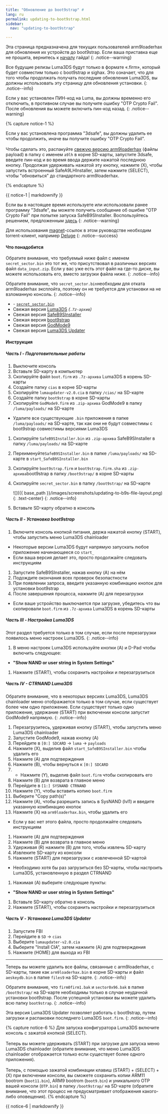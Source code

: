 ```yaml
---
title: "Обновление до boot9strap" #
lang: ru
permalink: updating-to-boot9strap.html
sidebar:
  nav: "updating-to-boot9strap"

---
```


Эта страница предназначена для текущих пользователей arm9loaderhax для обновления их устройств до boot9strap. Если ваша приставка еще не прошита, вернитесь к [началу](get-started) гайда!
{: .notice--warning}

Все будущие релизы Luma3DS будут только в формате «.firm», который будет совместим только с boot9strap и sighax. Это означает, что для того чтобы продолжать получать последние обновления Luma3DS, вы должны использовать эту страницу для обновления установки.
{: .notice--info}

Если у вас установлен ПИН-код на Luma, вы должны временно его отключить, в противном случае вы получите ошибку "OTP Crypto Fail". После обновления вы можете включить пин-код назад.
{: .notice--warning}

{% capture notice-1 %}

Если у вас установлена программа "3dsafe", вы должны удалить ее чтобы продолжить, иначе вы получите ошибку "OTP Crypto Fail".
<br><br>
Чтобы сделать это, распакуйте [свежую версию arm9loaderhax](https://github.com/AuroraWright/arm9loaderhax/releases) (файлы payload) в папку с именем `a9lh` в корне SD-карты, запустите 3dsafe, введите пин-код и во время ввода держите нажатой последнюю кнопку. Продолжая удерживать нажатой эту кнопку, нажмите (X), чтобы запустить встроенный SafeA9LHInstaller, затем нажмите (SELECT), чтобы "обновиться" до стандартного arm9loaderhax.

{% endcapture %}

<div class="notice--warning">{{ notice-1 | markdownify }}</div>

Если вы в настоящее время используете или использовали ранее программу "3dsafe", вы можете получить сообщение об ошибке "OTP Crypto Fail" при попытке запуска SafeB9SInstaller. Воспользуйтесь решением, предложенным [здесь](https://github.com/Plailect/Guide/issues/1094)
{: .notice--warning}

Для использования [magnet](https://en.wikipedia.org/wiki/Magnet_URI_scheme)-ссылок в этом руководстве необходим torrent-клиент, например [Deluge](http://dev.deluge-torrent.org/wiki/Download)
{: .notice--success}

#### <a name="what_need" />Что понадобится

Обратите внимание, что требуемый ниже файл с именем `secret_sector.bin` это тот же, что присутствовал в различных версиях файл `data_input.zip`. Если у вас уже есть этот файл на где-то диске, вы можете использовать его, вместо загрузки файла ниже.
{: .notice--info}

Обратите внимание, что `secret_sector.bin`необходим для отката arm9loaderhax эксплойта, поэтому он не требуется для установки на не взломанную консоль.
{: .notice--info}

* <i class="fa fa-magnet" aria-hidden="true" title="Это magnet-ссылка. Воспользуйтесь торрент-клиентом, чтобы скачать этот файл."></i> - [`secret_sector.bin`](magnet:?xt=urn:btih:15a3c97acf17d67af98ae8657cc66820cc58f655&dn=secret_sector.bin&tr=udp%3A%2F%2Ftracker.filetracker.pl%3A8089%2Fannounce&tr=http%3A%2F%2Ftracker.tfile.me%2Fannounce&tr=udp%3A%2F%2Ftracker.opentrackr.org%3A1337%2Fannounce&tr=udp%3A%2F%2Ftracker.coppersurfer.tk%3A6969%2Fannounce&tr=udp%3A%2F%2Fexplodie.org%3A6969%2Fannounce&tr=udp%3A%2F%2Ftracker.yoshi210.com%3A6969%2Fannounce&tr=udp%3A%2F%2Ftracker.aletorrenty.pl%3A2710%2Fannounce&tr=udp%3A%2F%2F9.rarbg.com%3A2710%2Fannounce&tr=udp%3A%2F%2Fp4p.arenabg.com%3A1337%2Fannounce&tr=http%3A%2F%2Ftracker1.wasabii.com.tw%3A6969%2Fannounce&tr=http%3A%2F%2Ftracker.opentrackr.org%3A1337%2Fannounce&tr=http%3A%2F%2Ftracker.aletorrenty.pl%3A2710%2Fannounce&tr=udp%3A%2F%2Ftracker.leechers-paradise.org%3A6969%2Fannounce&tr=udp%3A%2F%2Ftracker.tiny-vps.com%3A6969%2Fannounce&tr=http%3A%2F%2Ftracker.baravik.org%3A6970%2Fannounce&tr=udp%3A%2F%2Ftorrent.gresille.org%3A80%2Fannounce&tr=udp%3A%2F%2Fzer0day.ch%3A1337%2Fannounce&tr=http%3A%2F%2Fp4p.arenabg.com%3A1337%2Fannounce&tr=http%3A%2F%2Ftorrent.gresille.org%2Fannounce&tr=http%3A%2F%2Fexplodie.org%3A6969%2Fannounce)
* Свежая версия [Luma3DS](https://github.com/AuroraWright/Luma3DS/releases/latest) *(`.7z-архив`)*
* Свежая версия [SafeB9SInstaller](https://github.com/d0k3/SafeB9SInstaller/releases/latest)
* Свежая версия [boot9strap](https://github.com/SciresM/boot9strap/releases/latest)
* Свежая версия [GodMode9](https://github.com/d0k3/GodMode9/releases/latest)
* Свежая версия [Luma3DS Updater](https://github.com/KunoichiZ/lumaupdate/releases/latest)

#### <a name="instructions" />Инструкция

##### <a name="part1" />Часть I - Подготовительные работы

1. Выключите консоль
1. Вставьте SD-карту в компьютер
1. Скопируйте файл `boot.firm` из `.7z-архива` Luma3DS в корень SD-карты
1. Создайте папку `cias` в корне SD-карты
1. Скопируйте `lumaupdater-v2.0.cia` в папку `/cias/` на SD-карте
1. Создайте папку `boot9strap` в корне SD-карты
1. Скопируйте `GodMode9.firm` из `.zip-архива` GodMode9 в папку `/luma/payloads/` на SD-карте
 + Удалите все существующие `.bin` приложения в папке `/luma/payloads/` на SD-карте, так как они не будут совместимы с boot9strap совместимы версиями Luma3DS
1. Скопируйте `SafeB9SInstaller.bin` из `.zip-архива` SafeB9SInstaller в папку `/luma/payloads/` на SD-карте
1. Переименуйте`SafeB9SInstaller.bin` в папке `/luma/payloads/` на SD-карте в `start_SafeB9SInstaller.bin`
1. Скопируйте `boot9strap.firm` и `boot9strap.firm.sha` из `.zip-архива`boot9strap в папку `/boot9strap/` в корне SD-карты
1. Скопируйте `secret_sector.bin` в папку `/boot9strap/` на SD-карте

    ![]({{ base_path }}/images/screenshots/updating-to-b9s-file-layout.png)
	{: .text-center}
    {: .notice--info}

1. Вставьте SD-карту обратно в консоль

##### <a name="part2" />Часть II - Установка boot9strap

1. Включите консоль кнопкой питания, держа нажатой кнопку (START), чтобы запустить меню Luma3DS chainloader
  + Некоторые версии Luma3DS будут напрямую запускать любое приложение начинающееся со `start_`
  + Если ваша версия делает это, просто продолжайте следовать инструкциям
1. Запустите SafeB9SInstaller, нажав кнопку (A) на нём
1. Подождите окончания всех проверок безопастности
1. При появлении запроса, введите указанную комбинацию кнопок для установки boot9strap
1. После завершения процесса, нажмите (A) для перезагрузки
  + Если ваше устройство выключается при загрузке, убедитесь что вы скопировали `boot.firm` из `.7z-архива` Luma3DS в корень SD-карты

##### <a name="part3" />Часть III - Настройка Luma3DS

Этот раздел требуется только в том случае, если после перезагрузки появилось меню настроек Luma3DS.
{: .notice--info}

1. В меню настроек Luma3DS используйте кнопки (A) и D-Pad чтобы включить следующее:    
  + **"Show NAND or user string in System Settings"**
1. Нажмите (START), чтобы сохранить настройки и перезагрузиться

##### <a name="part4" />Часть IV - CTRNAND Luma3DS

Обратите внимание, что в некоторых версиях Luma3DS, Luma3DS chainloader меню отображается только в том случае, если существует более чем одно приложение. Если существует только одно приложение, удержание (START) при включении консоли запустит GodMode9 напрямую.
{: .notice--info}

1. Перезагрузитесь, удерживая кнопку (START), чтобы запустить меню Luma3DS chainloader
1. Запустите GodMode9, нажав кнопку (A)
1. Перейдите в `[0:] SDCARD` -> `luma` -> `payloads`
1. Нажмите (X), выделив файл `start_SafeB9SInstaller.bin` чтобы удалить его
1. Нажмите (A) для подтверждения
1. Нажмите (B), чтобы вернуться к `[0:] SDCARD`
1. + Нажмите (Y), выделив файл `boot.firm` чтобы скопировать его
1. Нажмите (B) для возврата в главное меню
1. Перейдите в `[1:] SYSNAND CTRNAND`
1. Нажмите (Y), чтобы вставить копию `boot.firm`
1. Выберите "Copy path(s)"
1. Нажмите (A), чтобы разрешить запись в SysNAND (lvl1) и введите указанную комбинацию кнопок
1. Нажмите (X) на `arm9loaderhax.bin`, чтобы удалить его
  + Если у вас нет этого файла, просто продолжайте следовать инструкциям
1. Нажмите (A) для подтверждения
1. Нажмите (B) для возврата в главное меню
1. Удерживая (R) нажмите (B) для того, чтобы извлечь SD-карту
1. Извлеките SD-карту из консоли
1. Нажмите (START) для перезагрузки с извлеченной SD-картой
  + Необходимо хотя бы раз загрузиться без SD-карты, чтобы настроить Luma3DS, установленную в раздел CTRNAND
1. Нажимая (A) выберите следующие пункты:    
  + **"Show NAND or user string in System Settings"**
1. Вставьте SD-карту обратно в консоль
1. Нажмите (START), чтобы сохранить настройки и перезагрузиться

##### <a name="part5" />Часть V - Установка Luma3DS Updater

1. Запустите FBI
1. Перейдите в `SD` -> `cias`
1. Выберите `lumaupdater-v2.0.cia`
1. Выберите "Install CIA", затем нажмите (A) для подтверждения
1. Нажмите (HOME) для выхода из FBI

___

Теперь вы можете удалить все файлы, связанные с arm9loaderhax, с SD-карты, такие как `arm9loaderhax.bin` в корне SD-карты и файл `aeskeydb.bin` в папке `files9` на SD-карте.
{: .notice--info}

Обратите внимание, что `firm0firm1.bak` и `sector0x96.bak` в папке `/boot9strap/` на SD-карте необходимы только в случае неудачной установки boot9strap. После успешной установки вы можете удалить всю папку `boot9strap`.
{: .notice--info}

Эта версия Luma3DS Updater позволяет работать с boot9strap, путем загрузки и распаковки последнего Luma3DS `boot.firm`.
{: .notice--info}

{% capture notice-6 %} 
Для запуска конфигуратора Luma3DS включите консоль с зажатой кнопкой (SELECT). 
<br><br>
Теперь вы можете удерживать (START) при загрузке для запуска меню Luma3DS chainloader (обратите внимание, что меню Luma3DS chainloader отображается только если существует более одного приложения).
<br><br>
Теперь, с помощью зажатой комбинации клавиш (START) + (SELECT) + (X) при включении консоли, вы сможете сохранить копии ARM11 bootrom (`boot11.bin`), ARM9 bootrom (`boot9.bin`) и уникального OTP вашей консоли (`OTP.bin`) в папку `/boot9strap/` на SD-карте (обратите внимание, что этот процесс не предусматривает отображения какого-либо оповещения).
{% endcapture %}

<div class="notice--info">{{ notice-6 | markdownify }}</div>